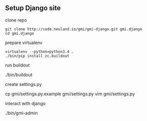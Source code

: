 Setup Django site
-----------------

clone repo

    git clone http://code.neuland.io/gmi/gmi-django.git gmi.django
    cd gmi.django

prepare virtualenv

    virtualenv --python=python3.4 .
    ./bin/pip install zc.buildout

run buildout

   ./bin/buildout

create settings.py

   cp gmi/settings.py.example gmi/settings.py
   vim gmi/settings.py

interact with django

   ./bin/gmi-admin
